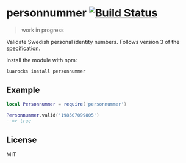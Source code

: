 # personnummer [![Build Status](https://github.com/personnummer/lua/workflows/test/badge.svg)](https://github.com/personnummer/lua/actions)

> work in progress

Validate Swedish personal identity numbers. Follows version 3 of the [specification](https://github.com/personnummer/meta#package-specification-v3).

Install the module with npm:

```
luarocks install personnummer
```

## Example

```lua
local Personnummer = require('personnummer')

Personnummer.valid('198507099805')
--=> true
```

## License

MIT